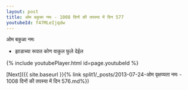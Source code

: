 ```yaml
---
layout: post
title: ओम बकुळा नमः - 1008 दिनों की तपस्या में दिन 577
youtubeId: f47MLeIjqdw
---
```

 
 
 ओम बकुळा नमः  
 
 -  झाडाच्या रूपात कोण वाकुल फुले देईल 
 
  
 
  
 
 
 
 
 
 


{% include youtubePlayer.html id=page.youtubeId %}
 
[Next]({{ site.baseurl }}{% link  split1/_posts/2013-07-24-ओम वृक्षय्यता नमः - 1008 दिनों की तपस्या में दिन 576.md%})
 
